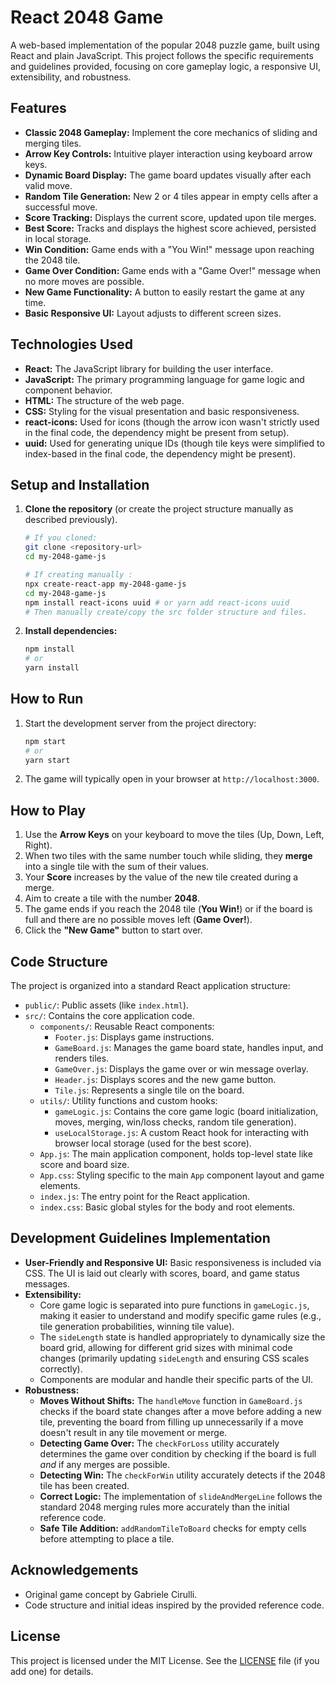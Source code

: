 # React 2048 Game

A web-based implementation of the popular 2048 puzzle game, built using React and plain JavaScript. This project follows the specific requirements and guidelines provided, focusing on core gameplay logic, a responsive UI, extensibility, and robustness.

## Features

*   **Classic 2048 Gameplay:** Implement the core mechanics of sliding and merging tiles.
*   **Arrow Key Controls:** Intuitive player interaction using keyboard arrow keys.
*   **Dynamic Board Display:** The game board updates visually after each valid move.
*   **Random Tile Generation:** New 2 or 4 tiles appear in empty cells after a successful move.
*   **Score Tracking:** Displays the current score, updated upon tile merges.
*   **Best Score:** Tracks and displays the highest score achieved, persisted in local storage.
*   **Win Condition:** Game ends with a "You Win!" message upon reaching the 2048 tile.
*   **Game Over Condition:** Game ends with a "Game Over!" message when no more moves are possible.
*   **New Game Functionality:** A button to easily restart the game at any time.
*   **Basic Responsive UI:** Layout adjusts to different screen sizes.

## Technologies Used

*   **React:** The JavaScript library for building the user interface.
*   **JavaScript:** The primary programming language for game logic and component behavior.
*   **HTML:** The structure of the web page.
*   **CSS:** Styling for the visual presentation and basic responsiveness.
*   **react-icons:** Used for icons (though the arrow icon wasn't strictly used in the final code, the dependency might be present from setup).
*   **uuid:** Used for generating unique IDs (though tile keys were simplified to index-based in the final code, the dependency might be present).

## Setup and Installation

1.  **Clone the repository** (or create the project structure manually as described previously).
    ```bash
    # If you cloned:
    git clone <repository-url>
    cd my-2048-game-js
    ```
    ```bash
    # If creating manually :
    npx create-react-app my-2048-game-js
    cd my-2048-game-js
    npm install react-icons uuid # or yarn add react-icons uuid
    # Then manually create/copy the src folder structure and files.
    ```
2.  **Install dependencies:**
    ```bash
    npm install
    # or
    yarn install
    ```

## How to Run

1.  Start the development server from the project directory:
    ```bash
    npm start
    # or
    yarn start
    ```
2.  The game will typically open in your browser at `http://localhost:3000`.

## How to Play

1.  Use the **Arrow Keys** on your keyboard to move the tiles (Up, Down, Left, Right).
2.  When two tiles with the same number touch while sliding, they **merge** into a single tile with the sum of their values.
3.  Your **Score** increases by the value of the new tile created during a merge.
4.  Aim to create a tile with the number **2048**.
5.  The game ends if you reach the 2048 tile (**You Win!**) or if the board is full and there are no possible moves left (**Game Over!**).
6.  Click the **"New Game"** button to start over.

## Code Structure

The project is organized into a standard React application structure:

*   `public/`: Public assets (like `index.html`).
*   `src/`: Contains the core application code.
    *   `components/`: Reusable React components:
        *   `Footer.js`: Displays game instructions.
        *   `GameBoard.js`: Manages the game board state, handles input, and renders tiles.
        *   `GameOver.js`: Displays the game over or win message overlay.
        *   `Header.js`: Displays scores and the new game button.
        *   `Tile.js`: Represents a single tile on the board.
    *   `utils/`: Utility functions and custom hooks:
        *   `gameLogic.js`: Contains the core game logic (board initialization, moves, merging, win/loss checks, random tile generation).
        *   `useLocalStorage.js`: A custom React hook for interacting with browser local storage (used for the best score).
    *   `App.js`: The main application component, holds top-level state like score and board size.
    *   `App.css`: Styling specific to the main `App` component layout and game elements.
    *   `index.js`: The entry point for the React application.
    *   `index.css`: Basic global styles for the body and root elements.

## Development Guidelines Implementation

*   **User-Friendly and Responsive UI:** Basic responsiveness is included via CSS. The UI is laid out clearly with scores, board, and game status messages.
*   **Extensibility:**
    *   Core game logic is separated into pure functions in `gameLogic.js`, making it easier to understand and modify specific game rules (e.g., tile generation probabilities, winning tile value).
    *   The `sideLength` state is handled appropriately to dynamically size the board grid, allowing for different grid sizes with minimal code changes (primarily updating `sideLength` and ensuring CSS scales correctly).
    *   Components are modular and handle their specific parts of the UI.
*   **Robustness:**
    *   **Moves Without Shifts:** The `handleMove` function in `GameBoard.js` checks if the board state changes after a move before adding a new tile, preventing the board from filling up unnecessarily if a move doesn't result in any tile movement or merge.
    *   **Detecting Game Over:** The `checkForLoss` utility accurately determines the game over condition by checking if the board is full *and* if any merges are possible.
    *   **Detecting Win:** The `checkForWin` utility accurately detects if the 2048 tile has been created.
    *   **Correct Logic:** The implementation of `slideAndMergeLine` follows the standard 2048 merging rules more accurately than the initial reference code.
    *   **Safe Tile Addition:** `addRandomTileToBoard` checks for empty cells before attempting to place a tile.

## Acknowledgements

*   Original game concept by Gabriele Cirulli.
*   Code structure and initial ideas inspired by the provided reference code.

## License

This project is licensed under the MIT License. See the [LICENSE](LICENSE) file (if you add one) for details.